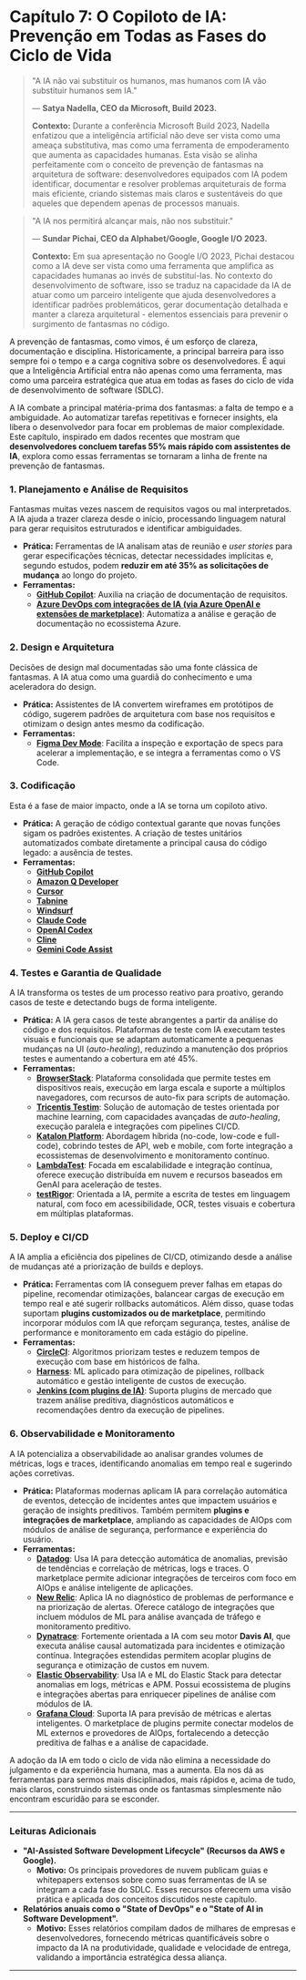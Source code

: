 # Capítulo 7: O Copiloto de IA: Prevenção em Todas as Fases do Ciclo de Vida

> "A IA não vai substituir os humanos, mas humanos com IA vão substituir humanos sem IA."
> 
> — **Satya Nadella, CEO da Microsoft, Build 2023.**
>
> **Contexto:** Durante a conferência Microsoft Build 2023, Nadella enfatizou que a inteligência artificial não deve ser vista como uma ameaça substitutiva, mas como uma ferramenta de empoderamento que aumenta as capacidades humanas. Esta visão se alinha perfeitamente com o conceito de prevenção de fantasmas na arquitetura de software: desenvolvedores equipados com IA podem identificar, documentar e resolver problemas arquiteturais de forma mais eficiente, criando sistemas mais claros e sustentáveis do que aqueles que dependem apenas de processos manuais.

> "A IA nos permitirá alcançar mais, não nos substituir."
>
> — **Sundar Pichai, CEO da Alphabet/Google, Google I/O 2023.**
>
> **Contexto:** Em sua apresentação no Google I/O 2023, Pichai destacou como a IA deve ser vista como uma ferramenta que amplifica as capacidades humanas ao invés de substituí-las. No contexto do desenvolvimento de software, isso se traduz na capacidade da IA de atuar como um parceiro inteligente que ajuda desenvolvedores a identificar padrões problemáticos, gerar documentação detalhada e manter a clareza arquitetural - elementos essenciais para prevenir o surgimento de fantasmas no código.

A prevenção de fantasmas, como vimos, é um esforço de clareza, documentação e disciplina. Historicamente, a principal barreira para isso sempre foi o tempo e a carga cognitiva sobre os desenvolvedores. É aqui que a Inteligência Artificial entra não apenas como uma ferramenta, mas como uma parceira estratégica que atua em todas as fases do ciclo de vida de desenvolvimento de software (SDLC).

A IA combate a principal matéria-prima dos fantasmas: a falta de tempo e a ambiguidade. Ao automatizar tarefas repetitivas e fornecer insights, ela libera o desenvolvedor para focar em problemas de maior complexidade. Este capítulo, inspirado em dados recentes que mostram que **desenvolvedores concluem tarefas 55% mais rápido com assistentes de IA**, explora como essas ferramentas se tornaram a linha de frente na prevenção de fantasmas.

### 1. Planejamento e Análise de Requisitos

Fantasmas muitas vezes nascem de requisitos vagos ou mal interpretados. A IA ajuda a trazer clareza desde o início, processando linguagem natural para gerar requisitos estruturados e identificar ambiguidades.
-   **Prática:** Ferramentas de IA analisam atas de reunião e *user stories* para gerar especificações técnicas, detectar necessidades implícitas e, segundo estudos, podem **reduzir em até 35% as solicitações de mudança** ao longo do projeto.
-   **Ferramentas:**
    -   [**GitHub Copilot**](https://github.com/features/copilot): Auxilia na criação de documentação de requisitos.
    -   [**Azure DevOps com integrações de IA (via Azure OpenAI e extensões de marketplace)**](https://azure.microsoft.com/en-us/products/devops/): Automatiza a análise e geração de documentação no ecossistema Azure.

### 2. Design e Arquitetura

Decisões de design mal documentadas são uma fonte clássica de fantasmas. A IA atua como uma guardiã do conhecimento e uma aceleradora do design.
-   **Prática:** Assistentes de IA convertem wireframes em protótipos de código, sugerem padrões de arquitetura com base nos requisitos e otimizam o design antes mesmo da codificação.
-   **Ferramentas:**
    -   [**Figma Dev Mode**](https://www.figma.com/pt-br/dev-mode/): Facilita a inspeção e exportação de specs para acelerar a implementação, e se integra a ferramentas como o VS Code.

### 3. Codificação

Esta é a fase de maior impacto, onde a IA se torna um copiloto ativo.
-   **Prática:** A geração de código contextual garante que novas funções sigam os padrões existentes. A criação de testes unitários automatizados combate diretamente a principal causa do código legado: a ausência de testes.
-   **Ferramentas:**
    -   [**GitHub Copilot**](https://github.com/features/copilot)
    -   [**Amazon Q Developer**](https://aws.amazon.com/pt/q/developer/)
    -   [**Cursor**](https://cursor.com/)
    -   [**Tabnine**](https://www.tabnine.com/)
    -   [**Windsurf**](https://windsurf.com/)
    -   [**Claude Code**](https://www.anthropic.com/claude-code)
    -   [**OpenAI Codex**](https://openai.com/codex/)
    -   [**Cline**](https://cline.bot/)
    -   [**Gemini Code Assist**](https://codeassist.google/)

### 4. Testes e Garantia de Qualidade

A IA transforma os testes de um processo reativo para proativo, gerando casos de teste e detectando bugs de forma inteligente.  
-   **Prática:** A IA gera casos de teste abrangentes a partir da análise do código e dos requisitos. Plataformas de teste com IA executam testes visuais e funcionais que se adaptam automaticamente a pequenas mudanças na UI (*auto-healing*), reduzindo a manutenção dos próprios testes e aumentando a cobertura em até 45%.
-   **Ferramentas:**
    -   [**BrowserStack**](https://www.browserstack.com/): Plataforma consolidada que permite testes em dispositivos reais, execução em larga escala e suporte a múltiplos navegadores, com recursos de auto-fix para scripts de automação.
    -   [**Tricentis Testim**](https://www.testim.io/): Solução de automação de testes orientada por machine learning, com capacidades avançadas de *auto-healing*, execução paralela e integrações com pipelines CI/CD.
    -   [**Katalon Platform**](https://katalon.com/): Abordagem híbrida (no-code, low-code e full-code), cobrindo testes de API, web e mobile, com forte integração a ecossistemas de desenvolvimento e monitoramento contínuo.
    -   [**LambdaTest**](https://www.lambdatest.com/): Focada em escalabilidade e integração contínua, oferece execução distribuída em nuvem e recursos baseados em GenAI para aceleração de testes.
    -   [**testRigor**](https://testrigor.com/): Orientada a IA, permite a escrita de testes em linguagem natural, com foco em acessibilidade, OCR, testes visuais e cobertura em múltiplas plataformas.


### 5. Deploy e CI/CD

A IA amplia a eficiência dos pipelines de CI/CD, otimizando desde a análise de mudanças até a priorização de builds e deploys.  
- **Prática:** Ferramentas com IA conseguem prever falhas em etapas do pipeline, recomendar otimizações, balancear cargas de execução em tempo real e até sugerir rollbacks automáticos. Além disso, quase todas suportam **plugins customizados ou de marketplace**, permitindo incorporar módulos com IA que reforçam segurança, testes, análise de performance e monitoramento em cada estágio do pipeline.  
- **Ferramentas:**
    -   [**CircleCI**](https://circleci.com/): Algoritmos priorizam testes e reduzem tempos de execução com base em históricos de falha.
    -   [**Harness**](https://harness.io/): ML aplicado para otimização de pipelines, rollback automático e gestão inteligente de custos de execução.
    -   [**Jenkins (com plugins de IA)**](https://jenkins.io/): Suporta plugins de mercado que trazem análise preditiva, diagnósticos automáticos e recomendações dentro da execução de pipelines.

### 6. Observabilidade e Monitoramento

A IA potencializa a observabilidade ao analisar grandes volumes de métricas, logs e traces, identificando anomalias em tempo real e sugerindo ações corretivas.  
- **Prática:** Plataformas modernas aplicam IA para correlação automática de eventos, detecção de incidentes antes que impactem usuários e geração de insights preditivos. Também permitem **plugins e integrações de marketplace**, ampliando as capacidades de AIOps com módulos de análise de segurança, performance e experiência do usuário.  
- **Ferramentas:**
    -   [**Datadog**](https://www.datadoghq.com/): Usa IA para detecção automática de anomalias, previsão de tendências e correlação de métricas, logs e traces. O marketplace permite adicionar integrações de terceiros com foco em AIOps e análise inteligente de aplicações.
    -   [**New Relic**](https://newrelic.com/): Aplica IA no diagnóstico de problemas de performance e na priorização de alertas. Oferece catálogo de integrações que incluem módulos de ML para análise avançada de tráfego e monitoramento preditivo.
    -   [**Dynatrace**](https://www.dynatrace.com/): Fortemente orientada a IA com seu motor **Davis AI**, que executa análise causal automatizada para incidentes e otimização contínua. Integrações estendidas permitem acoplar plugins de segurança e otimização de custos em nuvem.
    -   [**Elastic Observability**](https://www.elastic.co/observability): Usa IA e ML do Elastic Stack para detectar anomalias em logs, métricas e APM. Possui ecossistema de plugins e integrações abertas para enriquecer pipelines de análise com módulos de IA.
    -   [**Grafana Cloud**](https://grafana.com/): Suporta IA para previsão de métricas e alertas inteligentes. O marketplace de plugins permite conectar modelos de ML externos e provedores de AIOps, fortalecendo a detecção preditiva de falhas e a análise de capacidade.

A adoção da IA em todo o ciclo de vida não elimina a necessidade do julgamento e da experiência humana, mas a aumenta. Ela nos dá as ferramentas para sermos mais disciplinados, mais rápidos e, acima de tudo, mais claros, construindo sistemas onde os fantasmas simplesmente não encontram escuridão para se esconder.

---

### Leituras Adicionais

-   **"AI-Assisted Software Development Lifecycle" (Recursos da AWS e Google).**
    -   **Motivo:** Os principais provedores de nuvem publicam guias e whitepapers extensos sobre como suas ferramentas de IA se integram a cada fase do SDLC. Esses recursos oferecem uma visão prática e aplicada dos conceitos discutidos neste capítulo.
-   **Relatórios anuais como o "State of DevOps" e o "State of AI in Software Development".**
    -   **Motivo:** Esses relatórios compilam dados de milhares de empresas e desenvolvedores, fornecendo métricas quantificáveis sobre o impacto da IA na produtividade, qualidade e velocidade de entrega, validando a importância estratégica dessa aliança.

---